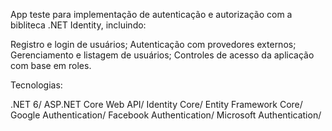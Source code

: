 App teste para implementação de autenticação e autorização com a bibliteca .NET Identity, incluindo:

Registro e login de usuários;
Autenticação com provedores externos;
Gerenciamento e listagem de usuários;
Controles de acesso da aplicação com base em roles.

Tecnologias:

.NET 6/
 ASP.NET Core Web API/
 Identity Core/
 Entity Framework Core/
 Google Authentication/
 Facebook Authentication/
 Microsoft Authentication/

